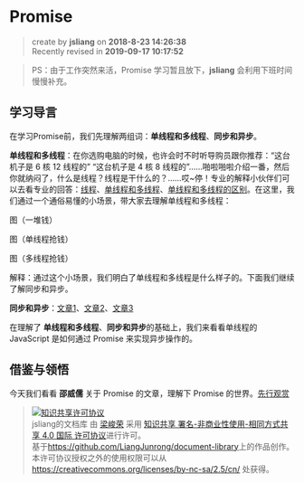 Promise
===

> create by **jsliang** on **2018-8-23 14:26:38**  
> Recently revised in **2019-09-17 10:17:52**

> PS：由于工作突然来活，Promise 学习暂且放下，**jsliang** 会利用下班时间慢慢补充。

## 学习导言

在学习Promise前，我们先理解两组词：**单线程和多线程**、**同步和异步**。  

**单线程和多线程**：在你选购电脑的时候，也许会时不时听导购员跟你推荐：“这台机子是 6 核 12 线程的” “这台机子是 4 核 8 线程的”……啪啦啪啦介绍一番，然后你就纳闷了，什么是线程？线程是干什么的？……哎~停！专业的解释小伙伴们可以去看专业的回答：[线程](https://baike.baidu.com/item/%E7%BA%BF%E7%A8%8B#1)、[单线程和多线程](https://www.cnblogs.com/hui-run/p/6625913.html)、[单线程和多线程的区别](https://blog.csdn.net/douglax/article/details/1532258)。在这里，我们通过一个通俗易懂的小场景，带大家去理解单线程和多线程：  

图（一堆钱）  

图（单线程抢钱）  

图（多线程抢钱）  

解释：通过这个小场景，我们明白了单线程和多线程是什么样子的。下面我们继续了解同步和异步。  

**同步和异步**：[文章1](https://www.cnblogs.com/anny0404/p/5691379.html)、[文章2](https://www.zhihu.com/question/19732473/answer/20851256)、[文章3](https://blog.csdn.net/qq_22855325/article/details/72958345)  

在理解了 **单线程和多线程**、**同步和异步**的基础上，我们来看看单线程的 JavaScript 是如何通过 Promise 来实现异步操作的。
 
## 借鉴与领悟

今天我们看看 **邵威儒** 关于 Promise 的文章，理解下 Promise 的世界。[先行观赏](https://juejin.im/post/5b6e5cbf51882519ad61b67e)

> <a rel="license" href="http://creativecommons.org/licenses/by-nc-sa/4.0/"><img alt="知识共享许可协议" style="border-width:0" src="https://i.creativecommons.org/l/by-nc-sa/4.0/88x31.png" /></a><br /><span xmlns:dct="http://purl.org/dc/terms/" property="dct:title">jsliang的文档库</span> 由 <a xmlns:cc="http://creativecommons.org/ns#" href="https://github.com/LiangJunrong/document-library" property="cc:attributionName" rel="cc:attributionURL">梁峻荣</a> 采用 <a rel="license" href="http://creativecommons.org/licenses/by-nc-sa/4.0/">知识共享 署名-非商业性使用-相同方式共享 4.0 国际 许可协议</a>进行许可。<br />基于<a xmlns:dct="http://purl.org/dc/terms/" href="https://github.com/LiangJunrong/document-library" rel="dct:source">https://github.com/LiangJunrong/document-library</a>上的作品创作。<br />本许可协议授权之外的使用权限可以从 <a xmlns:cc="http://creativecommons.org/ns#" href="https://creativecommons.org/licenses/by-nc-sa/2.5/cn/" rel="cc:morePermissions">https://creativecommons.org/licenses/by-nc-sa/2.5/cn/</a> 处获得。
